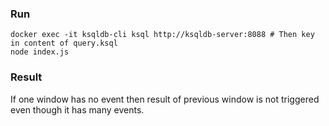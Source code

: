### Run

```
docker exec -it ksqldb-cli ksql http://ksqldb-server:8088 # Then key in content of query.ksql
node index.js
```

### Result

If one window has no event then result of previous window is not triggered even though it has many events.
